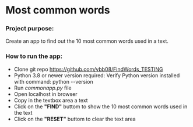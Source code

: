 # Most common words

### Project purpose:
Create an app to find out the 10 most common words used in a text.

### How to run the app:
- Clone git repo https://github.com/vbb08/FindWords_TESTING
- Python 3.8 or newer version required: Verify Python version installed with command: python --version
- Run *commonapp.py* file
- Open localhost in browser 
- Copy in the textbox area a text
- Click on the **"FIND"** buttom to show the 10 most common words used in the text
- Click on the **"RESET"** buttom to clear the text area



